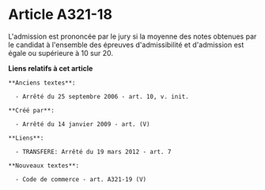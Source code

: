# Article A321-18

L'admission est prononcée par le jury si la moyenne des notes obtenues par le candidat à l'ensemble des épreuves
d'admissibilité et d'admission est égale ou supérieure à 10 sur 20.

**Liens relatifs à cet article**

	**Anciens textes**:

	  - Arrêté du 25 septembre 2006 - art. 10, v. init.

	**Créé par**:

	  - Arrêté du 14 janvier 2009 - art. (V)

	**Liens**:

	  - TRANSFERE: Arrêté du 19 mars 2012 - art. 7

	**Nouveaux textes**:

	  - Code de commerce - art. A321-19 (V)
